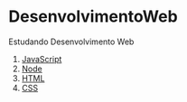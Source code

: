 # DesenvolvimentoWeb
Estudando Desenvolvimento Web

1. [JavaScript](1_java_script)
2. [Node](2_node_js)
3. [HTML](3_html)
4. [CSS](4_css)
